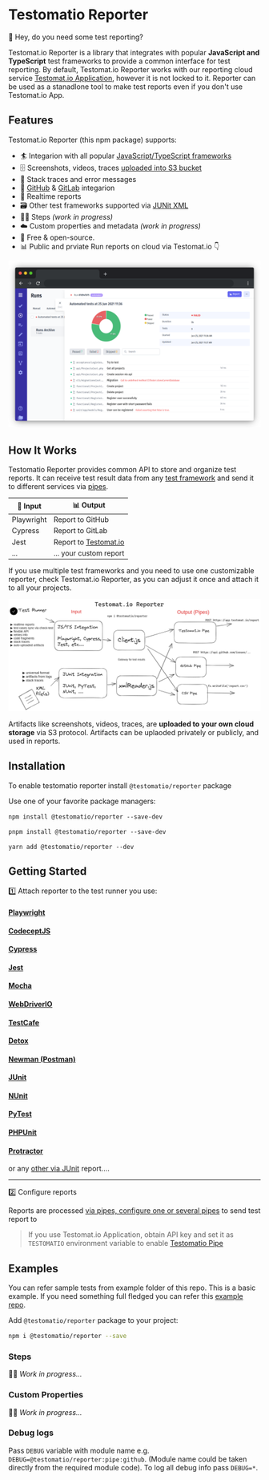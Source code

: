 # Testomatio Reporter


👋 Hey, do you need some test reporting?

Testomat.io Reporter is a library that integrates with popular **JavaScript and TypeScript** test frameworks to provide a common interface for test reporting. By default, Testomat.io Reporter works with our reporting cloud service [Testomat.io Application](https://testomat.io), however it is not locked to it. Reporter can be used as a stanadlone tool to make test reports even if you don't use Testomat.io App.

## Features

Testomat.io Reporter (this npm package) supports:

* 🏄 Integarion with all popular [JavaScript/TypeScript frameworks](./docs/frameworks.md)
* 🗄️ Screenshots, videos, traces [uploaded into S3 bucket](./docs/artifacts.md)
* 🔎 Stack traces and error messages
* 🐙 [GitHub](./docs/pipes.md#github-pipe) & [GitLab](./docs/pipes.md#gitlab-pipe) integarion
* 🚅 Realtime reports
* 🗃️ Other test frameworks supported via [JUNit XML](./docs/junit.md)
* 🚶‍♀️ Steps *(work in progress)*
* ☁️  Custom properties and metadata *(work in progress)*
* 💯 Free & open-source.
* 📊 Public and prviate Run reports on cloud via Testomat.io 👇


![](./docs/images/app.png)

## How It Works

Testomatio Reporter provides common API to store and organize test reports.
It can receive test result data from any [test framework](./docs/frameworks.md) and send it to different services via [pipes](./docs/pipes).

| 🌊 Input         | 📊 Output                                 |
|---------------|----------------------------------------|
| Playwright    | Report to GitHub                       |
| Cypress       | Report to GitLab                       |
| Jest          | Report to [Testomat.io](https://testomat.io) |
| ...   | ... your custom report   |

If you use multiple test frameworks and you need to use one customizable reporter, check Testomat.io Reporter, as you can adjust it once and attach it to all your projects.

![](./docs/images/reporter-architecture.png)

Artifacts like screenshots, videos, traces, are **uploaded to your own cloud storage** via S3 protocol. Artifacts can be uplaoded privately or publicly, and used in reports.

## Installation

To enable testomatio reporter install `@testomatio/reporter` package


Use one of your favorite package managers:

```
npm install @testomatio/reporter --save-dev
```

```
pnpm install @testomatio/reporter --save-dev
```

```
yarn add @testomatio/reporter --dev
```

## Getting Started

1️⃣ Attach reporter to the test runner you use:

#### [Playwright](./docs/frameworks.md#playwright)

#### [CodeceptJS](./docs/frameworks.md#CodeceptJS)

#### [Cypress](./docs/frameworks.md#Cypress)

#### [Jest](./docs/frameworks.md#Jest)

#### [Mocha](./docs/frameworks.md#Mocha)

#### [WebDriverIO](./docs/frameworks.md#WebDriverIO)

#### [TestCafe](./docs/frameworks.md#TestCafe)

#### [Detox](./docs/frameworks.md#Detox)

#### [Newman (Postman)](./docs/frameworks.md#Newman)

#### [JUnit](./docs/junit#junit)

#### [NUnit](./docs/junit#nunit)

#### [PyTest](./docs/junit#pytest)

#### [PHPUnit](./docs/junit#phpunit)

#### [Protractor](./docs/frameworks.md#protractor)

or any [other via JUnit](./docs/junit.md) report....

---

2️⃣ Configure reports

Reports are processed [via pipes, configure one or several pipes](./docs/pipes.md) to send test report to 

> If you use Testomat.io Application, obtain API key and set it as `TESTOMATIO` environment variable to enable [Testomatio Pipe](./docs/pipes.md#testomatio-pipe)



## Examples


You can refer sample tests from example folder of this repo. This is a basic example. If you need something full fledged you can refer this [example repo](https://github.com/testomatio/examples).

Add `@testomatio/reporter` package to your project:

```bash
npm i @testomatio/reporter --save
```

### Steps

👷‍♂️ *Work in progress...*

### Custom Properties

👷‍♂️ *Work in progress...*



### Debug logs
Pass `DEBUG` variable with module name e.g. `DEBUG=@testomatio/reporter:pipe:github`.
(Module name could be taken directly from the required module code).
To log all debug info pass `DEBUG=*`.